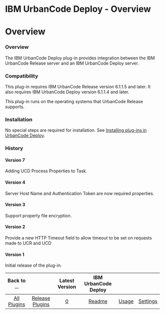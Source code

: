 
IBM UrbanCode Deploy - Overview
===============================

# Overview


### Overview




The IBM UrbanCode Deploy plug-in provides integration between the IBM UrbanCode Release server and
an IBM UrbanCode Deploy server.

### Compatibility

This plug-in requires IBM UrbanCode Release version 6.1.1.5 and
later. It also requires IBM UrbanCode Deploy version 6.1.1.4 and later.

This plug-in runs on the operating systems
that UrbanCode Release supports.

### Installation

No special steps are required for installation. See [Installing
plug-ins in UrbanCode Deploy](https://community.ibm.com/community/user/wasdevops/blogs/laurel-dickson-bull1/2022/06/13/install-plugins "Installing
plug-ins in UrbanCode").

### History

#### Version 7

Adding UCD Process Properties to Task.

#### Version 4


Server Host Name and Authentication Token are now required properties.

#### Version 3

Support property file
encryption.

#### Version 2

Provide a new HTTP Timeout field to allow timeout to be set on requests made to UCR and
UCD

#### Version 1

Initial release of the plug-in.


|Back to ...||Latest Version|IBM UrbanCode Deploy |||
| :---: | :---: | :---: | :---: | :---: | :---: |
|[All Plugins](../../index.md)|[Release Plugins](../README.md)|[0]()|[Readme](README.md)|[Usage](usage.md)|[Settings](settings.md)|
